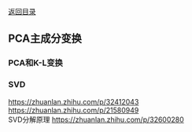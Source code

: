 [返回目录](../../catalogue.md)
## PCA主成分变换
### PCA和K-L变换
### SVD
https://zhuanlan.zhihu.com/p/32412043  
https://zhuanlan.zhihu.com/p/21580949  
SVD分解原理 https://zhuanlan.zhihu.com/p/32600280  
